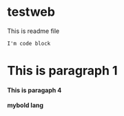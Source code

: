 # testweb

This is readme file


```
I'm code block
```

# This is paragraph 1
#### This is paragaph 4

__mybold lang__
